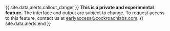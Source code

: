 {{ site.data.alerts.callout_danger }}
**This is a private and experimental feature**. The interface and output are subject to change. To request access to this feature, contact us at <a href="mailto:earlyaccess@cockroachlabs.com">earlyaccess@cockroachlabs.com</a>.
{{ site.data.alerts.end }}
